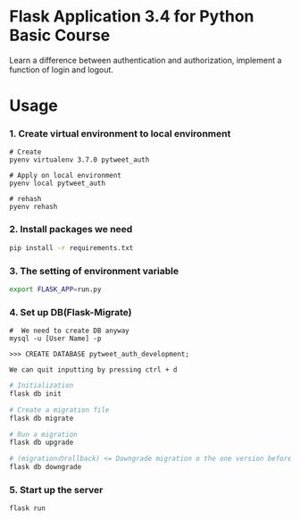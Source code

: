 # Flask Application 3.4 for Python Basic Course
Learn a difference between authentication and authorization, implement a function of login and logout.

# Usage
### 1. Create virtual environment to local environment
```
# Create
pyenv virtualenv 3.7.0 pytweet_auth

# Apply on local environment
pyenv local pytweet_auth

# rehash
pyenv rehash 
```

### 2. Install packages we need
```bash
pip install -r requirements.txt
```

### 3. The setting of environment variable
```bash
export FLASK_APP=run.py
```

### 4. Set up DB(Flask-Migrate)
```
#  We need to create DB anyway
mysql -u [User Name] -p

>>> CREATE DATABASE pytweet_auth_development;

We can quit inputting by pressing ctrl + d
```

```bash
# Initialization
flask db init

# Create a migration file
flask db migrate

# Run a migration
flask db upgrade

# (migrationのrollback) <= Downgrade migration o the one version before
flask db downgrade
```

### 5. Start up the server
```bash
flask run
```
